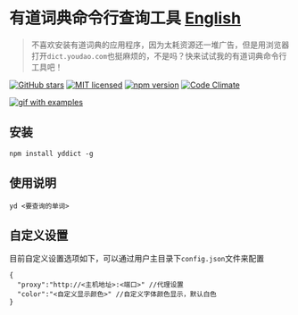 # 有道词典命令行查询工具 [English](./README_en.md)

>不喜欢安装有道词典的应用程序，因为太耗资源还一堆广告，但是用浏览器打开`dict.youdao.com`也挺麻烦的，不是吗？快来试试我的有道词典命令行工具吧！

[![GitHub stars](https://img.shields.io/github/stars/kenshinji/yddict.svg?style=plastic)](https://github.com/kenshinji/yddict/stargazers)
[![MIT licensed](https://img.shields.io/badge/license-MIT-blue.svg)](https://github.com/kenshinji/yddict/blob/master/LICENSE.txt)
[![npm version](https://badge.fury.io/js/yddict.svg)](https://badge.fury.io/js/yddict)
[![Code Climate](https://codeclimate.com/github/kenshinji/yddict/badges/gpa.svg)](https://codeclimate.com/github/kenshinji/yddict)

[![gif with examples][examples-link]][examples-link]

## 安装

    npm install yddict -g

## 使用说明

    yd <要查询的单词>

## 自定义设置
  目前自定义设置选项如下，可以通过用户主目录下`config.json`文件来配置

    {
      "proxy":"http://<主机地址>:<端口>" //代理设置
      "color":"<自定义显示颜色>" //自定义字体颜色显示，默认白色
    }



[examples-link]:   https://raw.githubusercontent.com/kenshinji/yddict/master/example.gif
